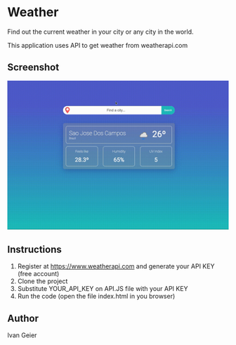 # Weather

Find out the current weather in your city or any city in the world.

This application uses API to get weather from weatherapi.com

## Screenshot

![](./images/screenshot.gif)

## Instructions

1. Register at https://www.weatherapi.com and generate your API KEY (free account)
2. Clone the project
3. Substitute YOUR_API_KEY on API.JS file with your API KEY
4. Run the code (open the file index.html in you browser)

## Author

Ivan Geier
